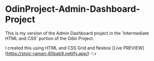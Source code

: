 # OdinProject-Admin-Dashboard-Project
This is my version of the Admin Dashboard project in the 'Intermediate HTML and CSS' portion of the Odin Project.

I created this using HTML and CSS Grid and flexbox 
[Live PREVIEW] (https://stoic-raman-80bab9.netlify.app/) :point_left: